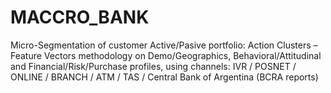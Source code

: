 # MACCRO_BANK
Micro-Segmentation of customer Active/Pasive portfolio: Action Clusters – Feature Vectors methodology on Demo/Geographics, Behavioral/Attitudinal and Financial/Risk/Purchase profiles, using channels: IVR / POSNET / ONLINE / BRANCH / ATM / TAS / Central Bank of Argentina (BCRA reports)
